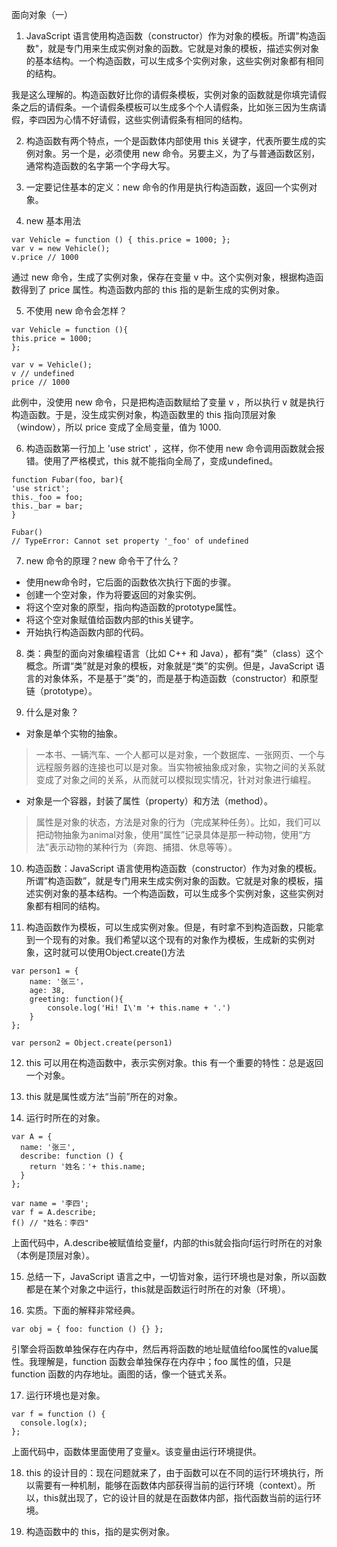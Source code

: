 面向对象（一）

1. JavaScript 语言使用构造函数（constructor）作为对象的模板。所谓"构造函数"，就是专门用来生成实例对象的函数。它就是对象的模板，描述实例对象的基本结构。一个构造函数，可以生成多个实例对象，这些实例对象都有相同的结构。

我是这么理解的。构造函数好比你的请假条模板，实例对象的函数就是你填完请假条之后的请假条。一个请假条模板可以生成多个个人请假条，比如张三因为生病请假，李四因为心情不好请假，这些实例请假条有相同的结构。

2. 构造函数有两个特点，一个是函数体内部使用 this 关键字，代表所要生成的实例对象。另一个是，必须使用 new 命令。另要主义，为了与普通函数区别，通常构造函数的名字第一个字母大写。

3. 一定要记住基本的定义：new 命令的作用是执行构造函数，返回一个实例对象。

4. new 基本用法
```
var Vehicle = function () { this.price = 1000; }; 
var v = new Vehicle();
v.price // 1000
```

通过 new 命令，生成了实例对象，保存在变量 v 中。这个实例对象，根据构造函数得到了 price 属性。构造函数内部的 this 指的是新生成的实例对象。

5. 不使用 new 命令会怎样？
```
var Vehicle = function (){
this.price = 1000;
};

var v = Vehicle();
v // undefined
price // 1000
```

此例中，没使用 new 命令，只是把构造函数赋给了变量 v ，所以执行 v 就是执行构造函数。于是，没生成实例对象，构造函数里的 this 指向顶层对象（window），所以 price 变成了全局变量，值为 1000.


6. 构造函数第一行加上 'use strict' ，这样，你不使用 new 命令调用函数就会报错。使用了严格模式，this 就不能指向全局了，变成undefined。
```
function Fubar(foo, bar){
'use strict';
this._foo = foo;
this._bar = bar;
}

Fubar()
// TypeError: Cannot set property '_foo' of undefined
```

7. new 命令的原理？new 命令干了什么？
- 使用new命令时，它后面的函数依次执行下面的步骤。
- 创建一个空对象，作为将要返回的对象实例。
- 将这个空对象的原型，指向构造函数的prototype属性。
- 将这个空对象赋值给函数内部的this关键字。
- 开始执行构造函数内部的代码。

8. 类：典型的面向对象编程语言（比如 C++ 和 Java），都有“类”（class）这个概念。所谓“类”就是对象的模板，对象就是“类”的实例。但是，JavaScript 语言的对象体系，不是基于“类”的，而是基于构造函数（constructor）和原型链（prototype）。

9. 什么是对象？
- 对象是单个实物的抽象。

> 一本书、一辆汽车、一个人都可以是对象，一个数据库、一张网页、一个与远程服务器的连接也可以是对象。当实物被抽象成对象，实物之间的关系就变成了对象之间的关系，从而就可以模拟现实情况，针对对象进行编程。

- 对象是一个容器，封装了属性（property）和方法（method）。

> 属性是对象的状态，方法是对象的行为（完成某种任务）。比如，我们可以把动物抽象为animal对象，使用“属性”记录具体是那一种动物，使用“方法”表示动物的某种行为（奔跑、捕猎、休息等等）。

10. 构造函数：JavaScript 语言使用构造函数（constructor）作为对象的模板。所谓”构造函数”，就是专门用来生成实例对象的函数。它就是对象的模板，描述实例对象的基本结构。一个构造函数，可以生成多个实例对象，这些实例对象都有相同的结构。

11. 构造函数作为模板，可以生成实例对象。但是，有时拿不到构造函数，只能拿到一个现有的对象。我们希望以这个现有的对象作为模板，生成新的实例对象，这时就可以使用Object.create()方法

```
var person1 = {
	name: '张三'，
	age: 38,
	greeting: function(){
		console.log('Hi! I\'m '+ this.name + '.')
	}
};

var person2 = Object.create(person1)
```

12. this 可以用在构造函数中，表示实例对象。this 有一个重要的特性：总是返回一个对象。

13. this 就是属性或方法“当前”所在的对象。

14. 运行时所在的对象。
```
var A = {
  name: '张三',
  describe: function () {
    return '姓名：'+ this.name;
  }
};

var name = '李四';
var f = A.describe;
f() // "姓名：李四"

```
上面代码中，A.describe被赋值给变量f，内部的this就会指向f运行时所在的对象（本例是顶层对象）。

15. 总结一下，JavaScript 语言之中，一切皆对象，运行环境也是对象，所以函数都是在某个对象之中运行，this就是函数运行时所在的对象（环境）。

16. 实质。下面的解释非常经典。
```
var obj = { foo: function () {} };
```
引擎会将函数单独保存在内存中，然后再将函数的地址赋值给foo属性的value属性。我理解是，function 函数会单独保存在内存中；foo 属性的值，只是 function 函数的内存地址。画图的话，像一个链式关系。

17. 运行环境也是对象。
```
var f = function () {
  console.log(x);
};
```
上面代码中，函数体里面使用了变量x。该变量由运行环境提供。

18. this 的设计目的：现在问题就来了，由于函数可以在不同的运行环境执行，所以需要有一种机制，能够在函数体内部获得当前的运行环境（context）。所以，this就出现了，它的设计目的就是在函数体内部，指代函数当前的运行环境。

19. 构造函数中的 this，指的是实例对象。

